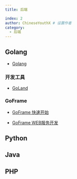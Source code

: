 ```yaml
---
title: 后端

index: 2
author: ChineseYouthX # 设置作者
category:
  - 后端
---
```


## Golang

- [Golang](https://github.com/golang/go)

### 开发工具

- [GoLand](https://www.jetbrains.com/zh-cn/go/)

### GoFrame

- [GoFrame 快速开始](https://goframe.org/pages/viewpage.action?pageId=1114399)

- [GoFrame WEB服务开发](https://goframe.org/pages/viewpage.action?pageId=73224787)

## Python

## Java

## PHP




